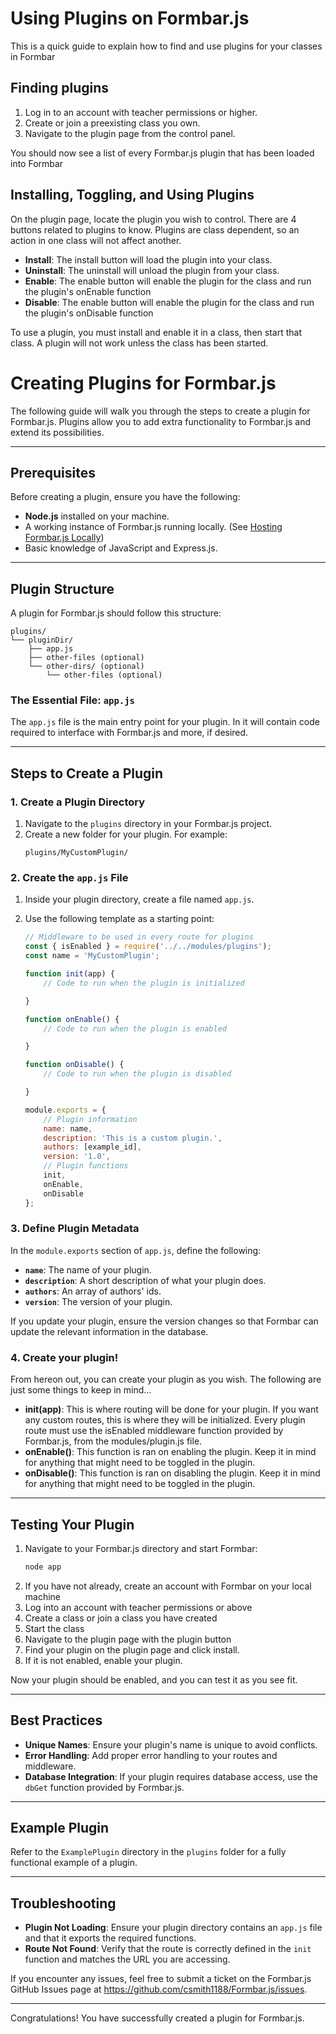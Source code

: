 # Using Plugins on Formbar.js

This is a quick guide to explain how to find and use plugins for your classes in Formbar

## Finding plugins

1. Log in to an account with teacher permissions or higher.
2. Create or join a preexisting class you own.
3. Navigate to the plugin page from the control panel.

You should now see a list of every Formbar.js plugin that has been loaded into Formbar

## Installing, Toggling, and Using Plugins

On the plugin page, locate the plugin you wish to control. There are 4 buttons related to plugins to know.
Plugins are class dependent, so an action in one class will not affect another.

- **Install**: The install button will load the plugin into your class.
- **Uninstall**: The uninstall will unload the plugin from your class. 
- **Enable**: The enable button will enable the plugin for the class and run the plugin's onEnable function
- **Disable**: The enable button will enable the plugin for the class and run the plugin's onDisable function

To use a plugin, you must install and enable it in a class, then start that class. A plugin will not work unless the class has been started.


# Creating Plugins for Formbar.js

The following guide will walk you through the steps to create a plugin for Formbar.js. Plugins allow you to add extra functionality to Formbar.js and extend its possibilities.

---

## Prerequisites

Before creating a plugin, ensure you have the following:
- **Node.js** installed on your machine.
- A working instance of Formbar.js running locally. (See [Hosting Formbar.js Locally](https://github.com/csmith1188/Formbar.js/wiki/Hosting-Formbar.js-Locally))
- Basic knowledge of JavaScript and Express.js.

---

## Plugin Structure

A plugin for Formbar.js should follow this structure:

```
plugins/
└── pluginDir/
    ├── app.js
    ├── other-files (optional)
    └── other-dirs/ (optional)
        └── other-files (optional)
```

### The Essential File: `app.js`
The `app.js` file is the main entry point for your plugin. In it will contain code required to interface with Formbar.js and more, if desired.

---

## Steps to Create a Plugin

### 1. Create a Plugin Directory
1. Navigate to the `plugins` directory in your Formbar.js project.
2. Create a new folder for your plugin. For example:
   ```
   plugins/MyCustomPlugin/
   ```

### 2. Create the `app.js` File
1. Inside your plugin directory, create a file named `app.js`.
2. Use the following template as a starting point:

   ```javascript
   // Middleware to be used in every route for plugins
   const { isEnabled } = require('../../modules/plugins');
   const name = 'MyCustomPlugin';

   function init(app) {
       // Code to run when the plugin is initialized

   }

   function onEnable() {
       // Code to run when the plugin is enabled

   }

   function onDisable() {
       // Code to run when the plugin is disabled

   }

   module.exports = {
       // Plugin information
       name: name,
       description: 'This is a custom plugin.',
       authors: [example_id],
       version: '1.0',
       // Plugin functions
       init,
       onEnable,
       onDisable
   };
   ```

### 3. Define Plugin Metadata
In the `module.exports` section of `app.js`, define the following:
- **`name`**: The name of your plugin.
- **`description`**: A short description of what your plugin does.
- **`authors`**: An array of authors' ids.
- **`version`**: The version of your plugin.

If you update your plugin, ensure the version changes so that Formbar can update the relevant information in the database.

### 4. Create your plugin!
From hereon out, you can create your plugin as you wish. The following are just some things to keep in mind...

- **init(app)**: This is where routing will be done for your plugin. If you want any custom routes, this is where they will be initialized. Every plugin route must use the isEnabled middleware function provided by Formbar.js, from the modules/plugin.js file.
- **onEnable()**: This function is ran on enabling the plugin. Keep it in mind for anything that might need to be toggled in the plugin.
- **onDisable()**: This function is ran on disabling the plugin. Keep it in mind for anything that might need to be toggled in the plugin.
---

## Testing Your Plugin

1. Navigate to your Formbar.js directory and start Formbar:
   ```bash
   node app
   ```
2. If you have not already, create an account with Formbar on your local machine
3. Log into an account with teacher permissions or above
4. Create a class or join a class you have created
5. Start the class
6. Navigate to the plugin page with the plugin button
7. Find your plugin on the plugin page and click install.
8. If it is not enabled, enable your plugin.

Now your plugin should be enabled, and you can test it as you see fit.

---

## Best Practices

- **Unique Names**: Ensure your plugin's name is unique to avoid conflicts.
- **Error Handling**: Add proper error handling to your routes and middleware.
- **Database Integration**: If your plugin requires database access, use the `dbGet` function provided by Formbar.js.

---

## Example Plugin

Refer to the `ExamplePlugin` directory in the `plugins` folder for a fully functional example of a plugin.

---

## Troubleshooting

- **Plugin Not Loading**: Ensure your plugin directory contains an `app.js` file and that it exports the required functions.
- **Route Not Found**: Verify that the route is correctly defined in the `init` function and matches the URL you are accessing.

If you encounter any issues, feel free to submit a ticket on the Formbar.js GitHub Issues page at https://github.com/csmith1188/Formbar.js/issues.

---

Congratulations! You have successfully created a plugin for Formbar.js.